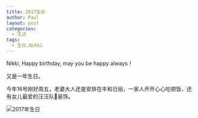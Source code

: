 ```yaml
---
title: 2017生日
author: Paul
layout: post
categories:
  - 生活
tags:
  - 生日,Nikki
---
```


Nikki, Happy birthday, may you be happy always！

又是一年生日。

今年16号刚好周五，老婆大人还是安排在丰和日丽，一家人开开心心吃顿饭，还有女儿最爱的汪汪队🎈装饰。

![2017年生日](http://imgs.paulreina.com/2017-0406/3rd-Birthday.jpg)